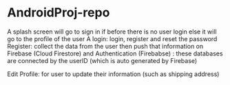 # AndroidProj-repo

A splash screen will go to sign in if before there is no user login else it will go to the profile of the user
A login: login, register and reset the password
Register: collect the data from the user then push that information on Firebase (Cloud Firestore) and Authentication (Firebabse)
        : these databases are connected by the userID (which is auto generated by Firebase)
        
Edit Profile: for user to update their information (such as shipping address)
